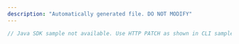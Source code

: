 ```yaml
---
description: "Automatically generated file. DO NOT MODIFY"
---
```


```java
// Java SDK sample not available. Use HTTP PATCH as shown in CLI sample.
```
